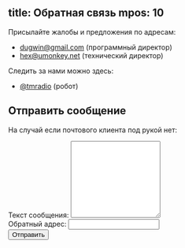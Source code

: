 title: Обратная связь
mpos: 10
---
Присылайте жалобы и предложения по адресам:

- [dugwin@gmail.com](mailto:dugwin@gmail.com) (программный директор)
- [hex@umonkey.net](mailto:hex@umonkey.net) (технический директор)

Следить за нами можно здесь:

- [@tmradio](http://twitter.com/tmradio) (робот)

## Отправить сообщение

На случай если почтового клиента под рукой нет:

<form id="feedback" method="post" action="https://dead-channel-news.appspot.com/feedback">
<input type="hidden" name="back" value="http://www.tmradio.net/"/>
<input type="hidden" name="site" value="tmradio.net"/>
<div>
<label for="feedback-text">Текст сообщения:</label>
<textarea id="feedback-text" class="text" rows="10" name="text"></textarea>
</div>
<div>
<label for="feedback-sender">Обратный адрес:</label>
<input id="feedback-sender" type="text" class="text" name="from"/>
</div>
<input type="submit" value="Отправить"/>
</form>
